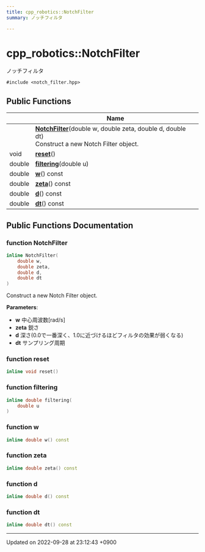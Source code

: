```yaml
---
title: cpp_robotics::NotchFilter
summary: ノッチフィルタ 

---
```


# cpp_robotics::NotchFilter



ノッチフィルタ 


`#include <notch_filter.hpp>`

## Public Functions

|                | Name           |
| -------------- | -------------- |
| | **[NotchFilter](/cpp_robotics/doxybook/Classes/classcpp__robotics_1_1NotchFilter/#function-notchfilter)**(double w, double zeta, double d, double dt)<br>Construct a new Notch Filter object.  |
| void | **[reset](/cpp_robotics/doxybook/Classes/classcpp__robotics_1_1NotchFilter/#function-reset)**() |
| double | **[filtering](/cpp_robotics/doxybook/Classes/classcpp__robotics_1_1NotchFilter/#function-filtering)**(double u) |
| double | **[w](/cpp_robotics/doxybook/Classes/classcpp__robotics_1_1NotchFilter/#function-w)**() const |
| double | **[zeta](/cpp_robotics/doxybook/Classes/classcpp__robotics_1_1NotchFilter/#function-zeta)**() const |
| double | **[d](/cpp_robotics/doxybook/Classes/classcpp__robotics_1_1NotchFilter/#function-d)**() const |
| double | **[dt](/cpp_robotics/doxybook/Classes/classcpp__robotics_1_1NotchFilter/#function-dt)**() const |

## Public Functions Documentation

### function NotchFilter

```cpp
inline NotchFilter(
    double w,
    double zeta,
    double d,
    double dt
)
```

Construct a new Notch Filter object. 

**Parameters**: 

  * **w** 中心周波数[rad/s] 
  * **zeta** 鋭さ 
  * **d** 深さ(0.0で一番深く、1.0に近づけるほどフィルタの効果が弱くなる) 
  * **dt** サンプリング周期 


### function reset

```cpp
inline void reset()
```


### function filtering

```cpp
inline double filtering(
    double u
)
```


### function w

```cpp
inline double w() const
```


### function zeta

```cpp
inline double zeta() const
```


### function d

```cpp
inline double d() const
```


### function dt

```cpp
inline double dt() const
```


-------------------------------

Updated on 2022-09-28 at 23:12:43 +0900